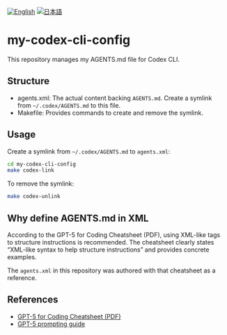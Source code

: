 [![English](https://img.shields.io/badge/lang-English-blue)](README.md) [![日本語](https://img.shields.io/badge/lang-日本語-orange)](README.ja.md)

# my-codex-cli-config

This repository manages my AGENTS.md file for Codex CLI.

## Structure

- agents.xml: The actual content backing `AGENTS.md`. Create a symlink from `~/.codex/AGENTS.md` to this file.
- Makefile: Provides commands to create and remove the symlink.

## Usage

Create a symlink from `~/.codex/AGENTS.md` to `agents.xml`:

```sh
cd my-codex-cli-config
make codex-link
```

To remove the symlink:

```sh
make codex-unlink
```

## Why define AGENTS.md in XML

According to the GPT-5 for Coding Cheatsheet (PDF), using XML-like tags to structure instructions is recommended. The cheatsheet clearly states “XML-like syntax to help structure instructions” and provides concrete examples.

The `agents.xml` in this repository was authored with that cheatsheet as a reference.

## References

- [GPT-5 for Coding Cheatsheet (PDF)](https://cdn.openai.com/API/docs/gpt-5-for-coding-cheatsheet.pdf)
- [GPT-5 prompting guide](https://cookbook.openai.com/examples/gpt-5/gpt-5_prompting_guide)
